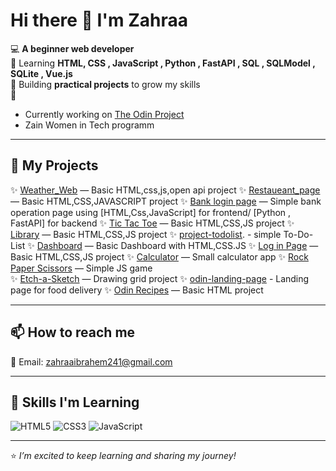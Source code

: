 # Hi there 👋 I'm Zahraa

💻 **A beginner web developer**  
🎨 Learning **HTML, CSS , JavaScript , Python , FastAPI , SQL , SQLModel , SQLite , Vue.js**  
🚀 Building **practical projects** to grow my skills  
🌱
- Currently working on [The Odin Project](https://www.theodinproject.com/)
- Zain Women in Tech programm
   
---

## 🔧 My Projects
✨ [Weather_Web](https://github.com/zahraai3/weatherweb) — Basic HTML,css,js,open api project 
✨ [Restaueant_page](https://github.com/zahraai3/restaunat-page) — Basic HTML,CSS,JAVASCRIPT project 
✨ [Bank login page](https://github.com/zahraai3/projectforBank) — Simple bank operation page using [HTML,Css,JavaScript] for frontend/ [Python , FastAPI] for backend
✨ [Tic Tac Toe](https://github.com/zahraai3/tictactoe) — Basic HTML,CSS,JS project 
✨ [Library](https://github.com/zahraai3/Library) — Basic HTML,CSS,JS project 
✨ [project-todolist](https://github.com/zahraai3/project-todolist). - simple To-Do-List
✨ [Dashboard](https://github.com/zahraai3/Dashboard) — Basic Dashboard with HTML,CSS.JS
✨ [Log in Page](https://github.com/zahraai3/login) — Basic HTML,CSS,JS project 
✨ [Calculator](https://github.com/zahraai3/calculator) — Small calculator app 
✨ [Rock Paper Scissors](https://github.com/zahraai3/rock.paper.scissors) — Simple JS game  
✨ [Etch-a-Sketch](https://github.com/zahraai3/Etch-a-Sketch) — Drawing grid project
✨ [odin-landing-page](https://github.com/zahraai3/odin-landing-page) - Landing page for food delivery 
✨ [Odin Recipes](https://github.com/zahraai3/odin-recipes) — Basic HTML project 

---

## 📫 How to reach me

📧 Email: zahraaibrahem241@gmail.com

---

## 🚀 Skills I'm Learning

![HTML5](https://img.shields.io/badge/-HTML5-E34F26?logo=html5&logoColor=white&style=flat)
![CSS3](https://img.shields.io/badge/-CSS3-1572B6?logo=css3&logoColor=white&style=flat)
![JavaScript](https://img.shields.io/badge/-JavaScript-F7DF1E?logo=javascript&logoColor=black&style=flat)

---

⭐️ _I’m excited to keep learning and sharing my journey!_
